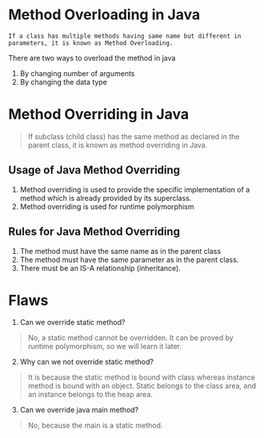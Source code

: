# Method Overloading in Java
```
If a class has multiple methods having same name but different in parameters, it is known as Method Overloading.
```

There are two ways to overload the method in java
1. By changing number of arguments
2. By changing the data type


# Method Overriding in Java
> If subclass (child class) has the same method as declared in the parent class, it is known as method overriding in Java.

## Usage of Java Method Overriding
1. Method overriding is used to provide the specific implementation of a method which is already provided by its superclass.
2. Method overriding is used for runtime polymorphism

## Rules for Java Method Overriding
1. The method must have the same name as in the parent class
2. The method must have the same parameter as in the parent class.
3. There must be an IS-A relationship (inheritance).


# Flaws 
1. Can we override static method?
> No, a static method cannot be overridden. It can be proved by runtime polymorphism, so we will learn it later.

2. Why can we not override static method?
> It is because the static method is bound with class whereas instance method is bound with an object. Static belongs to the class area, and an instance belongs to the heap area.

3. Can we override java main method?
> No, because the main is a static method.